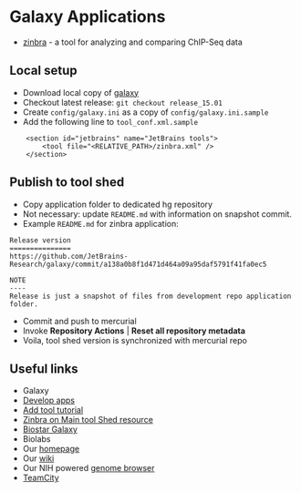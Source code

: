 Galaxy Applications
===================
* [zinbra](https://toolshed.g2.bx.psu.edu/view/jetbrains/zinbra) - a tool for analyzing and comparing ChIP-Seq data

Local setup
-----------

* Download local copy of [galaxy](https://wiki.galaxyproject.org/Admin/GetGalaxy)
* Checkout latest release: `git checkout release_15.01`
* Create `config/galaxy.ini` as a copy of `config/galaxy.ini.sample`
* Add the following line to `tool_conf.xml.sample`
```
    <section id="jetbrains" name="JetBrains tools">
        <tool file="<RELATIVE_PATH>/zinbra.xml" />
    </section>
```

Publish to tool shed
--------------------
* Copy application folder to dedicated hg repository
* Not necessary: update `README.md` with information on snapshot commit.
* Example `README.md` for zinbra application:
```
Release version
===============
https://github.com/JetBrains-Research/galaxy/commit/a138a0b8f1d471d464a09a95daf5791f41fa0ec5

NOTE
----
Release is just a snapshot of files from development repo application folder.
```
* Commit and push to mercurial
* Invoke **Repository Actions** | **Reset all repository metadata**
* Voila, tool shed version is synchronized with mercurial repo


Useful links
------------
* Galaxy
 * [Develop apps](https://wiki.galaxyproject.org/Develop)
 * [Add tool tutorial](https://wiki.galaxyproject.org/Admin/Tools/AddToolTutorial)
 * [Zinbra on Main tool Shed resource](https://toolshed.g2.bx.psu.edu/view/jetbrains/zinbra)
 * [Biostar Galaxy](https://biostar.usegalaxy.org)
* Biolabs
 * Our [homepage](http://beta-research.jetbrains.org/groups/biolabs)
 * Our [wiki](http://biolabs.intellij.net)
 * Our NIH powered [genome browser](http://genomebrowser.labs.intellij.net)
 * [TeamCity](https://teamcity.jetbrains.com/project.html?projectId=Epigenome)
